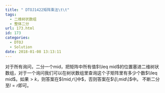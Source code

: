 ```yaml
---
title: " DTOJ1422矩阵乘法\t\t"
tags:
  - 二维树状数组
  - 整体二分
url: 173.html
id: 173
categories:
  - DTOJ
  - Solution
date: 2018-01-08 13:13:11
---
```


对于所有询问，二分一个mid，把矩阵中所有值$\\leq mid$的位置塞进二维树状数组，对于一个询问我们可以在树状数组里查询这个子矩阵里有多少个数$\\leq mid$。如果$>k$，则答案在$(mid,r\]中$，否则答案在$\[l,mid\]$中。 不断二分至$l=r$即可。